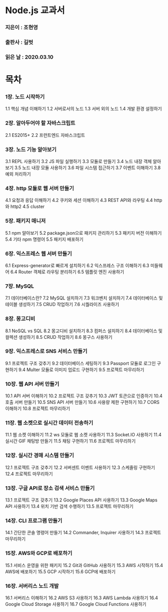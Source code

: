 # Node.js 교과서
### 지은이 : 조현영
### 출판사 : 길벗
### 읽은 날 : 2020.03.10

# 목차
### 1장. 노드 시작하기
1.1 핵심 개념 이해하기
1.2 서버로서의 노드
1.3 서버 외의 노드
1.4 개발 환경 설정하기

### 2장. 알아두어야 할 자바스크립트
2.1 ES2015+
2.2 프런트엔드 자바스크립트

### 3장. 노드 기능 알아보기
3.1 REPL 사용하기
3.2 JS 파일 실행하기
3.3 모듈로 만들기
3.4 노드 내장 객체 알아보기
3.5 노드 내장 모듈 사용하기
3.6 파일 시스템 접근하기
3.7 이벤트 이해하기
3.8 예외 처리하기

### 4장. http 모듈로 웹 서버 만들기
4.1 요청과 응답 이해하기
4.2 쿠키와 세션 이해하기
4.3 REST API와 라우팅
4.4 http와 http2
4.5 cluster

### 5장. 패키지 매니저
5.1 npm 알아보기
5.2 package.json으로 패키지 관리하기
5.3 패키지 버전 이해하기
5.4 기타 npm 명령어
5.5 패키지 배포하기

### 6장. 익스프레스 웹 서버 만들기
6.1 Express-generator로 빠르게 설치하기
6.2 익스프레스 구조 이해하기
6.3 미들웨어
6.4 Router 객체로 라우팅 분리하기
6.5 템플릿 엔진 사용하기

### 7장. MySQL
7.1 데이터베이스란?
7.2 MySQL 설치하기
7.3 워크벤치 설치하기
7.4 데이터베이스 및 테이블 생성하기
7.5 CRUD 작업하기
7.6 시퀄라이즈 사용하기

### 8장. 몽고디비
8.1 NoSQL vs SQL
8.2 몽고디비 설치하기
8.3 컴퍼스 설치하기
8.4 데이터베이스 및 컬렉션 생성하기
8.5 CRUD 작업하기
8.6 몽구스 사용하기

### 9장. 익스프레스로 SNS 서비스 만들기
9.1 프로젝트 구조 갖추기
9.2 데이터베이스 세팅하기
9.3 Passport 모듈로 로그인 구현하기
9.4 Multer 모듈로 이미지 업로드 구현하기
9.5 프로젝트 마무리하기

### 10장. 웹 API 서버 만들기
10.1 API 서버 이해하기
10.2 프로젝트 구조 갖추기
10.3 JWT 토큰으로 인증하기
10.4 호출 서버 만들기
10.5 SNS API 서버 만들기
10.6 사용량 제한 구현하기
10.7 CORS 이해하기
10.8 프로젝트 마무리하기

### 11장. 웹 소켓으로 실시간 데이터 전송하기
11.1 웹 소켓 이해하기
11.2 ws 모듈로 웹 소켓 사용하기
11.3 Socket.IO 사용하기
11.4 실시간 GIF 채팅방 만들기
11.5 채팅 구현하기
11.6 프로젝트 마무리하기

### 12장. 실시간 경매 시스템 만들기
12.1 프로젝트 구조 갖추기
12.2 서버센트 이벤트 사용하기
12.3 스케줄링 구현하기
12.4 프로젝트 마무리하기

### 13장. 구글 API로 장소 검색 서비스 만들기
13.1 프로젝트 구조 갖추기
13.2 Google Places API 사용하기
13.3 Google Maps API 사용하기
13.4 위치 기반 검색 수행하기
13.5 프로젝트 마무리하기

### 14장. CLI 프로그램 만들기
14.1 간단한 콘솔 명령어 만들기
14.2 Commander, Inquirer 사용하기
14.3 프로젝트 마무리하기

### 15장. AWS와 GCP로 배포하기
15.1 서비스 운영을 위한 패키지
15.2 Git과 GitHub 사용하기
15.3 AWS 시작하기
15.4 AWS에 배포하기
15.5 GCP 시작하기
15.6 GCP에 배포하기

### 16장. 서버리스 노드 개발
16.1 서버리스 이해하기
16.2 AWS S3 사용하기
16.3 AWS Lambda 사용하기
16.4 Google Cloud Storage 사용하기
16.7 Google Cloud Functions 사용하기

